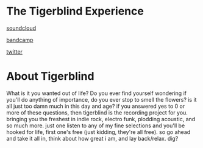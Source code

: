# The Tigerblind Experience
[soundcloud](https://soundcloud.com/tigerblind)

[bandcamp](https://tigerblind.bandcamp.com/)

[twitter](https://www.twitter.com/tigerblindmusic)

# About Tigerblind
What is it you wanted out of life? Do you ever find yourself wondering if you'll do anything of importance, do you ever stop to smell the flowers? is it all just too damn much in this day and age? if you answered yes to 0 or more of these questions, then tigerblind is the recording project for you. bringing you the freshest in indie rock, electro funk, plodding acoustic, and so much more. just one listen to any of my fine selections and you'll be hooked for life, first one's free (just kidding, they're all free). so go ahead and take it all in, think about how great i am, and lay back/relax. dig?
